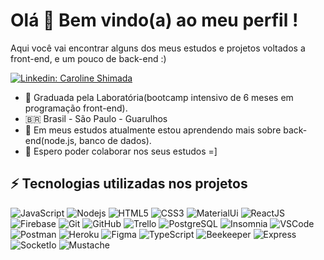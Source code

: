 
<h1> Olá 👋 Bem vindo(a) ao meu perfil ! </h1>

Aqui você vai encontrar alguns dos meus estudos e projetos voltados a front-end, e um pouco de back-end :)

[![Linkedin: Caroline Shimada](https://img.shields.io/badge/-Linkedin-blue?style=flat-square&logo=Linkedin&logoColor=white&link=https://www.linkedin.com/in/caroline-shimada-salewski/)](https://www.linkedin.com/in/caroline-shimada-salewski/)


- 🔭 Graduada pela Laboratória(bootcamp intensivo de 6 meses em programação front-end).
- 🇧🇷 Brasil - São Paulo - Guarulhos
- 🌱 Em meus estudos atualmente estou aprendendo mais sobre back-end(node.js, banco de dados).
- 👯 Espero poder colaborar nos seus estudos =]



## ⚡ Tecnologias utilizadas nos projetos 


![JavaScript](https://img.shields.io/badge/-JavaScript-black?style=flat-square&logo=javascript)
![Nodejs](https://img.shields.io/badge/-Nodejs-339933?style=flat-square&logo=Node.js&logoColor=white)
![HTML5](https://img.shields.io/badge/-HTML5-E34F26?style=flat-square&logo=html5&logoColor=white)
![CSS3](https://img.shields.io/badge/-CSS3-1572B6?style=flat-square&logo=css3)
![MaterialUi](https://img.shields.io/badge/-Materialui-563D7C?style=flat-square&logo=materialui)
![ReactJS](https://img.shields.io/badge/-React%20JS-CC2927?style=flat-square&logo=react&logoColor=white)
![Firebase](https://img.shields.io/badge/Firebase-FFCA28?style=flat-square&logo=firebase&logoColor=white)
![Git](https://img.shields.io/badge/-Git-black?style=flat-square&logo=git)
![GitHub](https://img.shields.io/badge/-GitHub-181717?style=flat-square&logo=github)
![Trello](https://img.shields.io/badge/-trello-0052CC?style=flat-square&logo=trello)
![PostgreSQL](https://img.shields.io/badge/-PostgreSQL-2496ED?style=flat-square&logo=postgresql&logoColor=white)
![Insomnia](https://img.shields.io/badge/-Insomnia-2C2255?style=flat-square&logo=insomnia&logoColor=white)
![VSCode](https://img.shields.io/badge/-VSCode-007ACC?style=flat-square&logo=visual-studio-code&logoColor=white)
![Postman](https://img.shields.io/badge/-Postman-2C2255?style=flat-square&logo=postman&logoColor=white)
![Heroku](https://img.shields.io/badge/-heroku-2C2255?style=flat-square&logo=heroku&logoColor=white)
![Figma](https://img.shields.io/badge/-Figma-black?style=flat-square&logo=figma)
![TypeScript](https://img.shields.io/badge/-typecript-black?style=flat-square&logo=typescript)
![Beekeeper](https://img.shields.io/badge/-Beekeeper-yellow?style=flat-square&logo=Beekeeper)
![Express](https://img.shields.io/badge/-express-red?style=flat-square&logo=express)
![SocketIo](https://img.shields.io/badge/-SocketIo-black?style=flat-square&logo=socketio)
![Mustache](https://img.shields.io/badge/-Mustache-brown?style=flat-square&logo=mustache)


